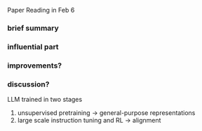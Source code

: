 Paper Reading in Feb 6
### brief summary

### influential part

### improvements?

### discussion?

LLM trained in two stages
1. unsupervised pretraining -> general-purpose representations
2. large scale instruction tuning and RL -> alignment
